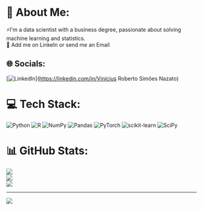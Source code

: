 # 💫 About Me:
⚡I'm a data scientist with a business degree, passionate about solving machine learning and statistics.<br>💬 Add me on LinkeIn or send me an Email<br>


## 🌐 Socials:
[![LinkedIn](https://img.shields.io/badge/LinkedIn-%230077B5.svg?logo=linkedin&logoColor=white)](https://linkedin.com/in/Vinícius Roberto Simões Nazato) 

# 💻 Tech Stack:
![Python](https://img.shields.io/badge/python-3670A0?style=flat&logo=python&logoColor=ffdd54) ![R](https://img.shields.io/badge/r-%23276DC3.svg?style=flat&logo=r&logoColor=white) ![NumPy](https://img.shields.io/badge/numpy-%23013243.svg?style=flat&logo=numpy&logoColor=white) ![Pandas](https://img.shields.io/badge/pandas-%23150458.svg?style=flat&logo=pandas&logoColor=white) ![PyTorch](https://img.shields.io/badge/PyTorch-%23EE4C2C.svg?style=flat&logo=PyTorch&logoColor=white) ![scikit-learn](https://img.shields.io/badge/scikit--learn-%23F7931E.svg?style=flat&logo=scikit-learn&logoColor=white) ![SciPy](https://img.shields.io/badge/SciPy-%230C55A5.svg?style=flat&logo=scipy&logoColor=%white)
# 📊 GitHub Stats:
![](https://github-readme-stats.vercel.app/api?username=ViniNazato&theme=monokai&hide_border=false&include_all_commits=false&count_private=false)<br/>
![](https://github-readme-streak-stats.herokuapp.com/?user=ViniNazato&theme=monokai&hide_border=false)<br/>
![](https://github-readme-stats.vercel.app/api/top-langs/?username=ViniNazato&theme=monokai&hide_border=false&include_all_commits=false&count_private=false&layout=compact)

---
[![](https://visitcount.itsvg.in/api?id=ViniNazato&icon=0&color=4)](https://visitcount.itsvg.in)

<!-- Proudly created with GPRM ( https://gprm.itsvg.in ) -->